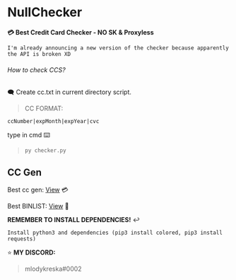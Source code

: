 # NullChecker
**💳 Best Credit Card Checker - NO SK & Proxyless**



`I'm already announcing a new version of the checker because apparently the API is broken XD`






###### How to check CCS? 
🗨️ Create cc.txt in current directory script.
> CC FORMAT:
```
ccNumber|expMonth|expYear|cvc
```

type in cmd ⌨️
> `py checker.py`


## CC Gen
Best cc gen: [View](https://bincheck.io/credit-card-generator) 💳

Best BINLIST: [View](https://bincheck.org/) 🏦



**REMEMBER TO INSTALL DEPENDENCIES!** ↩️
```
Install python3 and dependencies (pip3 install colored, pip3 install requests)
```

⭐ **MY DISCORD:**
> mlodykreska#0002
